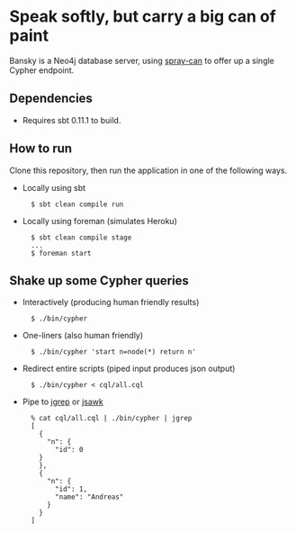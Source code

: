 Speak softly, but carry a big can of paint
==========================================

Bansky is a Neo4j database server, using [spray-can](http://spray.cc) to offer up a single Cypher endpoint.

## Dependencies

- Requires sbt 0.11.1 to build.

## How to run

Clone this repository, then run the application in one of the following ways.

- Locally using sbt

        $ sbt clean compile run

- Locally using foreman (simulates Heroku)

        $ sbt clean compile stage
        ...
        $ foreman start

## Shake up some Cypher queries

- Interactively (producing human friendly results)

        $ ./bin/cypher

- One-liners (also human friendly)

        $ ./bin/cypher 'start n=node(*) return n'

- Redirect entire scripts (piped input produces json output)

        $ ./bin/cypher < cql/all.cql
 
- Pipe to [jgrep](http://jgrep.org/) or [jsawk](https://github.com/micha/jsawk)

        % cat cql/all.cql | ./bin/cypher | jgrep                        
        [
          {
            "n": {
              "id": 0
          }
          },
          {
            "n": {
              "id": 1,
              "name": "Andreas"
            }
          }
        ]


